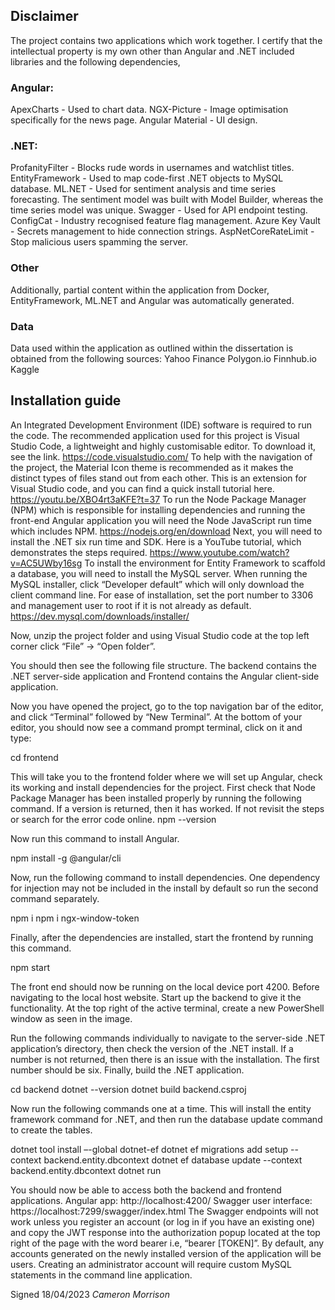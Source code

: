 ## Disclaimer
The project contains two applications which work together. 
I certify that the intellectual property is my own other than Angular and .NET included libraries and the following dependencies,

### Angular:
  ApexCharts - Used to chart data.
  NGX-Picture - Image optimisation specifically for the news page.
  Angular Material - UI design.
 
### .NET: 
  ProfanityFilter - Blocks rude words in usernames and watchlist titles.
  EntityFramework - Used to map code-first .NET objects to MySQL database.
  ML.NET - Used for sentiment analysis and time series forecasting. The sentiment model was built with Model Builder, whereas the time series model was unique. 
  Swagger - Used for API endpoint testing. 
  ConfigCat - Industry recognised feature flag management.
  Azure Key Vault - Secrets management to hide connection strings.
  AspNetCoreRateLimit - Stop malicious users spamming the server.

### Other
Additionally, partial content within the application from Docker, EntityFramework, ML.NET and Angular was automatically generated. 

### Data
Data used within the application as outlined within the dissertation is obtained from the following sources:
  Yahoo Finance
  Polygon.io
  Finnhub.io
  Kaggle 
  
 ## Installation guide
An Integrated Development Environment (IDE) software is required to run the code. The recommended application used for this project is Visual Studio Code, a lightweight and highly customisable editor. To download it, see the link. 
https://code.visualstudio.com/
To help with the navigation of the project, the Material Icon theme is recommended as it makes the distinct types of files stand out from each other. This is an extension for Visual Studio code, and you can find a quick install tutorial here. 
https://youtu.be/XBO4rt3aKFE?t=37
To run the Node Package Manager (NPM) which is responsible for installing dependencies and running the front-end Angular application you will need the Node JavaScript run time which includes NPM. 
https://nodejs.org/en/download
Next, you will need to install the .NET six run time and SDK. Here is a YouTube tutorial, which demonstrates the steps required. 
https://www.youtube.com/watch?v=AC5UWby16sg
To install the environment for Entity Framework to scaffold a database, you will need to install the MySQL server. When running the MySQL installer, click “Developer default” which will only download the client command line. For ease of installation, set the port number to 3306 and management user to root if it is not already as default. 
https://dev.mysql.com/downloads/installer/

 Now, unzip the project folder and using Visual Studio code at the top left corner click “File” -> “Open folder”.

 You should then see the following file structure. The backend contains the .NET server-side application and Frontend contains the Angular client-side application. 

Now you have opened the project, go to the top navigation bar of the editor, and click “Terminal” followed by “New Terminal”. 
At the bottom of your editor, you should now see a command prompt terminal, click on it and type: 

cd frontend

This will take you to the frontend folder where we will set up Angular, check its working and install dependencies for the project.
First check that Node Package Manager has been installed properly by running the following command. If a version is returned, then it has worked. If not revisit the steps or search for the error code online. 
npm --version

Now run this command to install Angular.

npm install -g @angular/cli

Now, run the following command to install dependencies. One dependency for injection may not be included in the install by default so run the second command separately.

npm i
npm i ngx-window-token

Finally, after the dependencies are installed, start the frontend by running this command.

npm start

The front end should now be running on the local device port 4200. Before navigating to the local host website. Start up the backend to give it the functionality. At the top right of the active terminal, create a new PowerShell window as seen in the image.

Run the following commands individually to navigate to the server-side .NET application’s directory, then check the version of the .NET install. If a number is not returned, then there is an issue with the installation. The first number should be six. Finally, build the .NET application.

cd backend
dotnet --version
dotnet build backend.csproj

Now run the following commands one at a time. This will install the entity framework command for .NET, and then run the database update command to create the tables.

dotnet tool install –-global dotnet-ef
dotnet ef migrations add setup --context backend.entity.dbcontext
dotnet ef database update --context backend.entity.dbcontext
dotnet run

You should now be able to access both the backend and frontend applications.
Angular app: http://localhost:4200/
Swagger user interface: https://localhost:7299/swagger/index.html
The Swagger endpoints will not work unless you register an account (or log in if you have an existing one) and copy the JWT response into the authorization popup located at the top right of the page with the word bearer i.e, “bearer [TOKEN]”. 
By default, any accounts generated on the newly installed version of the application will be users. Creating an administrator account will require custom MySQL statements in the command line application.


Signed 18/04/2023
*Cameron Morrison*
